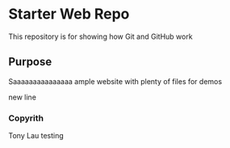 # Starter Web Repo

This repository is for showing how Git and GitHub work

## Purpose

Saaaaaaaaaaaaaaa   ample website with plenty of files for demos




new line

### Copyrith
Tony Lau testing
